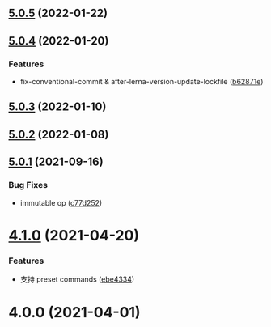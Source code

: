 ## [5.0.5](https://github.com/imcuttle/lerna-cli/compare/v5.0.4...v5.0.5) (2022-01-22)

## [5.0.4](https://github.com/imcuttle/lerna-cli/compare/v5.0.3...v5.0.4) (2022-01-20)

### Features

- fix-conventional-commit & after-lerna-version-update-lockfile ([b62871e](https://github.com/imcuttle/lerna-cli/commit/b62871eef7f4f2089bcd265dd0b303313e458933))

## [5.0.3](https://github.com/imcuttle/lerna-cli/compare/v5.0.2...v5.0.3) (2022-01-10)

## [5.0.2](https://github.com/imcuttle/lerna-cli/compare/v5.0.1...v5.0.2) (2022-01-08)

## [5.0.1](https://github.com/imcuttle/lerna-cli/compare/v4.1.0...v5.0.1) (2021-09-16)

### Bug Fixes

- immutable op ([c77d252](https://github.com/imcuttle/lerna-cli/commit/c77d2527a76ddc9d1e2a72d7cb4923348e048b92))

# [4.1.0](https://github.com/imcuttle/lerna-cli/compare/v4.0.0...v4.1.0) (2021-04-20)

### Features

- 支持 preset commands ([ebe4334](https://github.com/imcuttle/lerna-cli/commit/ebe43348fa32f4e6aa0a40500f5b1f9453627c24))

# 4.0.0 (2021-04-01)

